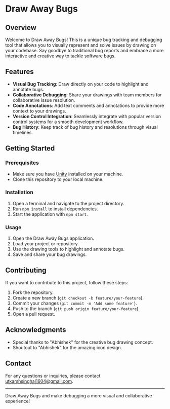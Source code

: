 # Draw Away Bugs


## Overview

Welcome to Draw Away Bugs! This is a unique bug tracking and debugging tool that allows you to visually represent and solve issues by drawing on your codebase. Say goodbye to traditional bug reports and embrace a more interactive and creative way to tackle software bugs.

## Features

- **Visual Bug Tracking**: Draw directly on your code to highlight and annotate bugs.
- **Collaborative Debugging**: Share your drawings with team members for collaborative issue resolution.
- **Code Annotations**: Add text comments and annotations to provide more context to your drawings.
- **Version Control Integration**: Seamlessly integrate with popular version control systems for a smooth development workflow.
- **Bug History**: Keep track of bug history and resolutions through visual timelines.

## Getting Started

### Prerequisites

- Make sure you have [Unity](https://unity.com/) installed on your machine.
- Clone this repository to your local machine.

### Installation

1. Open a terminal and navigate to the project directory.
2. Run `npm install` to install dependencies.
3. Start the application with `npm start`.

### Usage

1. Open the Draw Away Bugs application.
2. Load your project or repository.
3. Use the drawing tools to highlight and annotate bugs.
4. Save and share your bug drawings.

## Contributing

If you want to contribute to this project, follow these steps:

1. Fork the repository.
2. Create a new branch (`git checkout -b feature/your-feature`).
3. Commit your changes (`git commit -m 'Add some feature'`).
4. Push to the branch (`git push origin feature/your-feature`).
5. Open a pull request.


## Acknowledgments

- Special thanks to "Abhishek" for the creative bug drawing concept.
- Shoutout to "Abhishek" for the amazing icon design.

## Contact

For any questions or inquiries, please contact utkarshsinghal1604@gmail.com.

---

Draw Away Bugs and make debugging a more visual and collaborative experience!

